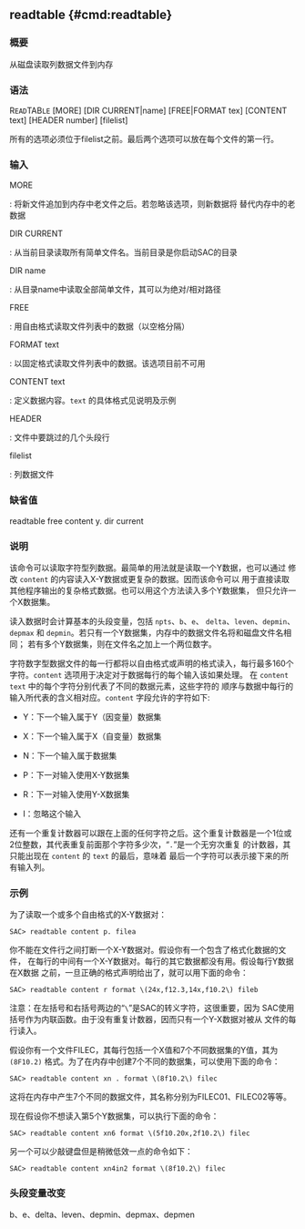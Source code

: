 ## readtable {#cmd:readtable}

### 概要

从磁盘读取列数据文件到内存

### 语法

R`EAD`TAB`LE` \[MORE\] \[DIR CURRENT|name\] \[FREE|FORMAT tex\]
\[CONTENT text\] \[HEADER number\] \[filelist\]

所有的选项必须位于filelist之前。最后两个选项可以放在每个文件的第一行。

### 输入

MORE

:   将新文件追加到内存中老文件之后。若忽略该选项，则新数据将
    替代内存中的老数据

DIR CURRENT

:   从当前目录读取所有简单文件名。当前目录是你启动SAC的目录

DIR name

:   从目录name中读取全部简单文件，其可以为绝对/相对路径

FREE

:   用自由格式读取文件列表中的数据（以空格分隔）

FORMAT text

:   以固定格式读取文件列表中的数据。该选项目前不可用

CONTENT text

:   定义数据内容。`text` 的具体格式见说明及示例

HEADER

:   文件中要跳过的几个头段行

filelist

:   列数据文件

### 缺省值

readtable free content y. dir current

### 说明

该命令可以读取字符型列数据。最简单的用法就是读取一个Y数据，也可以通过
修改 `content` 的内容读入X-Y数据或更复杂的数据。因而该命令可以
用于直接读取其他程序输出的复杂格式数据。也可以用这个方法读入多个Y数据集，
但只允许一个X数据集。

读入数据时会计算基本的头段变量，包括 `npts`、`b`、`e`、
`delta`、`leven`、`depmin`、`depmax` 和
`depmin`。若只有一个Y数据集，内存中的数据文件名将和磁盘文件名相同；
若有多个Y数据集，则在文件名之加上一个两位数字。

字符数字型数据文件的每一行都将以自由格式或声明的格式读入，每行最多160个
字符。`content` 选项用于决定对于数据每行的每个输入该如果处理。 在
`content text` 中的每个字符分别代表了不同的数据元素，这些字符的
顺序与数据中每行的输入所代表的含义相对应。`content` 字段允许的字符如下:

-   Y：下一个输入属于Y（因变量）数据集

-   X：下一个输入属于X（自变量）数据集

-   N：下一个输入属于数据集

-   P：下一对输入使用X-Y数据集

-   R：下一对输入使用Y-X数据集

-   I：忽略这个输入

还有一个重复计数器可以跟在上面的任何字符之后。这个重复计数器是一个1位或
2位整数，其代表重复前面那个字符多少次，“`.`”是一个无穷次重复
的计数器，其只能出现在 `content` 的 `text` 的最后，意味着
最后一个字符可以表示接下来的所有输入列。

### 示例

为了读取一个或多个自由格式的X-Y数据对：

``` {.bash}
SAC> readtable content p. filea
```

你不能在文件行之间打断一个X-Y数据对。假设你有一个包含了格式化数据的文件，
在每行的中间有一个X-Y数据对。每行的其它数据都没有用。假设每行Y数据在X数据
之前，一旦正确的格式声明给出了，就可以用下面的命令：

``` {.bash}
SAC> readtable content r format \(24x,f12.3,14x,f10.2\) fileb
```

注意：在左括号和右括号两边的“`\`”是SAC的转义字符，这很重要，因为
SAC使用括号作为内联函数。由于没有重复计数器，因而只有一个Y-X数据对被从
文件的每行读入。

假设你有一个文件FILEC，其每行包括一个X值和7个不同数据集的Y值，其为
`(8F10.2)` 格式。为了在内存中创建7个不同的数据集，可以使用下面的命令：

``` {.bash}
SAC> readtable content xn . format \(8f10.2\) filec
```

这将在内存中产生7个不同的数据文件，其名称分别为FILEC01、FILEC02等等。

现在假设你不想读入第5个Y数据集，可以执行下面的命令：

``` {.bash}
SAC> readtable content xn6 format \(5f10.20x,2f10.2\) filec
```

另一个可以少敲键盘但是稍微低效一点的命令如下：

``` {.bash}
SAC> readtable content xn4in2 format \(8f10.2\) filec
```

### 头段变量改变

b、e、delta、leven、depmin、depmax、depmen
